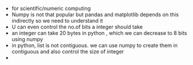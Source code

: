 - for scientific/numeric computing
- Numpy is not that popular but pandas and matplotlib depends on this indirectly so we need to understand it
- U can even control the no.of bits a integer should take
- an integer can take 20 bytes in python , which we can decrease to 8 bits using numpy
- in python, list is not contiguous. we can use numpy to create them in contiguous and also control the size of integer
- 
